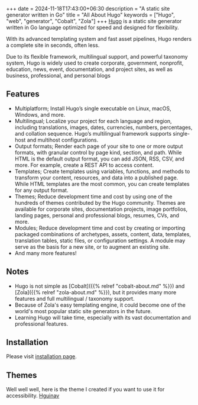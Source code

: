 +++
date = 2024-11-18T17:43:00+06:30
description = "A static site generator written in Go"
title = "All About Hugo"
keywords = ["Hugo", "web", "generator", "Cobalt", "Zola"]
+++
[Hugo](https://gohugo.io/ "Official website") is a static site generator written in Go language optimized for speed and designed for flexibility.
<!--more-->
With its advanced templating system and fast asset pipelines, Hugo renders a complete site in seconds, often less.

Due to its flexible framework, multilingual support, and powerful taxonomy system, Hugo is widely used to create corporate, government, nonprofit, education, news, event, documentation, and project sites, as well as business, professional, and personal blogs

## Features
* Multiplatform; Install Hugo’s single executable on Linux, macOS, Windows, and more.
* Multilingual; Localize your project for each language and region, including translations, images, dates, currencies, numbers, percentages, and collation sequence. Hugo’s multilingual framework supports single-host and multihost configurations.
* Output formats; Render each page of your site to one or more output formats, with granular control by page kind, section, and path. While HTML is the default output format, you can add JSON, RSS, CSV, and more. For example, create a REST API to access content.
* Templates; Create templates using variables, functions, and methods to transform your content, resources, and data into a published page. While HTML templates are the most common, you can create templates for any output format.
* Themes; Reduce development time and cost by using one of the hundreds of themes contributed by the Hugo community. Themes are available for corporate sites, documentation projects, image portfolios, landing pages, personal and professional blogs, resumes, CVs, and more.
* Modules; Reduce development time and cost by creating or importing packaged combinations of archetypes, assets, content, data, templates, translation tables, static files, or configuration settings. A module may serve as the basis for a new site, or to augment an existing site.
* And many more features!

## Notes
* Hugo is not simple as [Cobalt]({{% relref "cobalt-about.md" %}}) and [Zola]({{% relref "zola-about.md" %}}), but it provides many more features and full multilingual / taxonomy support.
* Because of Zola's easy templating engine, it could become one of the world's most popular static site generators in the future.
* Learning Hugo will take time, especially with its vast documentation and professional features.

## Installation
Please visit [installation page](https://gohugo.io/installation/).

## Themes
Well well well, here is the theme I created if you want to use it for accessibility. [Hguinav](https://github.com/harrymkt/hguinav)